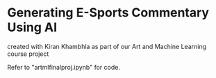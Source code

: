 # Generating E-Sports Commentary Using AI
created with Kiran Khambhla as part of our Art and Machine Learning course project

Refer to "artmlfinalproj.ipynb" for code. 
